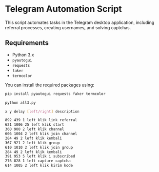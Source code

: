 # Telegram Automation Script

This script automates tasks in the Telegram desktop application, including referral processes, creating usernames, and solving captchas. 

## Requirements

- Python 3.x
- `pyautogui`
- `requests`
- `faker`
- `termcolor`

You can install the required packages using:
```bash
pip install pyautogui requests faker termcolor

python all3.py

x y delay [left/right] description

892 439 1 left klik link referral
621 1006 25 left klik start
360 900 2 left klik channel
606 1004 2 left klik join channel
284 49 2 left klik kembali
367 921 2 left klik group
610 1010 2 left klik join group
284 49 2 left klik kembali
391 953 5 left klik i subscribed
276 828 1 left capture captcha
614 1005 2 left klik kirim kode

